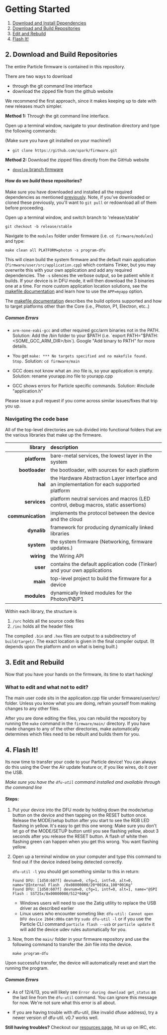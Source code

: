 # Getting Started

1. [Download and Install Dependencies](dependencies.md#1-download-and-install-dependencies)
2. [Download and Build Repositories](#2-download-and-build-repositories)
3. [Edit and Rebuild](#3-edit-and-rebuild)
4. [Flash It!](#4-flash-it)

## 2. Download and Build Repositories

The entire Particle firmware is contained in this repository.

There are two ways to download
- through the git command line interface
- download the zipped file from the github website

We recommend the first approach, since it makes keeping up to date with new releases
much simpler.

**Method 1:** Through the git command line interface.

Open up a terminal window, navigate to your destination directory and type the following commands:

(Make sure you have git installed on your machine!)

* `git clone https://github.com/spark/firmware.git`

**Method 2:** Download the zipped files directly from the GitHub website

* [`develop` branch firmware](https://github.com/spark/firmware/archive/develop.zip)

#### How do we *build* these repositories?

Make sure you have downloaded and installed all the required dependencies as mentioned [previously](dependencies.md#1-download-and-install-dependencies).
Note, if you've downloaded or cloned these previously, you'll want to `git pull` or redownload all of them before proceeding.

Open up a terminal window, and switch branch to 'release/stable'

    git checkout -b release/stable

Navigate to the `modules` folder under firmware
(i.e. `cd firmware/modules`) and type:

    make clean all PLATFORM=photon -s program-dfu

This will clean build the system firmware and the default main application (`firmware/user/src/application.cpp`) which contains Tinker, but you may overwrite this with your own application and add any required dependencies. The `-s` silences the verbose output, so be patient while it builds.  If your device is in DFU mode, it will then download the 3 binaries one at a time.  For more custom application location solutions, see the [makefile documentation](build.md) and learn how to use the `APP=myapp` option.

The [makefile documentation](build.md) describes the build options supported and how to target platforms other than the Core (i.e., Photon, P1, Electron, etc..)

##### Common Errors

* `arm-none-eabi-gcc` and other required gcc/arm binaries not in the PATH.
  Solution: Add the /bin folder to your $PATH (i.e. `export PATH="$PATH:<SOME_GCC_ARM_DIR>/bin`).
  Google "Add binary to PATH" for more details.

* You get `make: *** No targets specified and no makefile found.  Stop.`
  Solution: `cd firmware/main`

* GCC does not know what an .ino file is, so your application is empty.
  Solution: rename yourapp.ino file to yourapp.cpp

* GCC shows errors for Particle specific commands.
  Solution: #include "application.h"

Please issue a pull request if you come across similar issues/fixes that trip you up.

### Navigating the code base

All of the top-level directories are sub divided into functional folders that are
the various libraries that make up the firmware.

| library | description |
|---:|:---|
| **platform** | bare-metal services, the lowest layer in the system |
| **bootloader** | the bootloader, with sources for each platform |
| **hal** | the Hardware Abstraction Layer interface and an implementation for each supported platform |
| **services** | platform neutral services and macros (LED control, debug macros, static assertions) |
| **communication** | implements the protocol between the device and the cloud |
| **dynalib** | framework for producing dynamically linked libraries |
| **system** | the system firmware (Networking, firmware updates.) |
| **wiring** | the Wiring API |
| **user** | contains the default application code (Tinker) and your own applications |
| **main** | top-level project to build the firmware for a device |
| **modules** | dynamically linked modules for the Photon/PØ/P1 |

Within each library, the structure is

1. `/src` holds all the source code files
2. `/inc` holds all the header files

The compiled `.bin` and `.hex` files are output to a subdirectory of `build/target/`.
The exact location is given in the final compiler output. (It depends upon the platform and on what is being built.)

## 3. Edit and Rebuild

Now that you have your hands on the firmware, its time to start hacking!

### What to edit and what not to edit?

The main user code sits in the application.cpp file under firmware/user/src/ folder. Unless you know what you are doing, refrain yourself from making changes to any other files.

After you are done editing the files, you can rebuild the repository by running the `make` command in the `firmware/main/` directory.
If you have made changes to any of the other directories, make automatically determines which files need to be rebuilt and builds them for you.

## 4. Flash It!

Its now time to transfer your code to your Particle device! You can always do this using the Over the Air update feature or, if you like wires, do it over the USB.

*Make sure you have the `dfu-util` command installed and available through the command line*

#### Steps:
1. Put your device into the DFU mode by holding down the mode/setup button on the device and then tapping on the RESET button once. Release the MODE/setup button after you start to see the RGB LED flashing in yellow.
It's easy to get this one wrong: Make sure you don't let go of the MODE/SETUP button until you see flashing yellow, about 3 seconds after you release the RESET button.
A flash of white then flashing green can happen when you get this wrong. You want flashing yellow.

2. Open up a terminal window on your computer and type this command to find out if the device indeed being detected correctly.

   `dfu-util -l`
   you should get something similar to this in return:
   ```
   Found DFU: [1d50:607f] devnum=0, cfg=1, intf=0, alt=0, name="@Internal Flash  /0x08000000/20*001Ka,108*001Kg"
   Found DFU: [1d50:607f] devnum=0, cfg=1, intf=0, alt=1, name="@SPI Flash : SST25x/0x00000000/512*04Kg"
   ```

   - Windows users will need to use the Zatig utility to replace the USB driver as described earlier
   - Linux users who encounter someting like: `dfu-util: Cannot open DFU device 2b04:d00a` can try `sudo dfu-util -l` or if you use the Particle CLI command `particle flash --usb` or `particle update` it will add the device udev rules automatically for you.


3. Now, from the `main/` folder in your firmware repository and use the following command to transfer the *.bin* file into the device.
   ```
   make program-dfu
   ```

Upon successful transfer, the device will automatically reset and start the running the program.

##### Common Errors
* As of 12/4/13, you will likely see `Error during download get_status` as the last line from
the `dfu-util` command. You can ignore this message for now.  We're not sure what this error is all about.

* If you are having trouble with dfu-util, (like invalid dfuse address), try a newer version of dfu-util. v0.7 works well.

**Still having troubles?** Checkout our [resources page](https://www.particle.io/resources), hit us up on IRC, etc.
